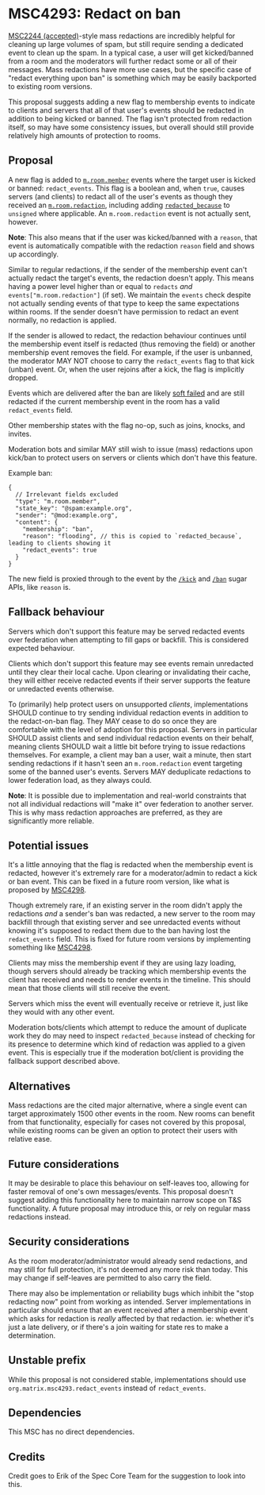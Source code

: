 # MSC4293: Redact on ban

[MSC2244 (accepted)](https://github.com/matrix-org/matrix-spec-proposals/blob/main/proposals/2244-mass-redactions.md)-style
mass redactions are incredibly helpful for cleaning up large volumes of spam, but still require sending
a dedicated event to clean up the spam. In a typical case, a user will get kicked/banned from a room
and the moderators will further redact some or all of their messages. Mass redactions have more use
cases, but the specific case of "redact everything upon ban" is something which may be easily backported
to existing room versions.

This proposal suggests adding a new flag to membership events to indicate to clients and servers that
all of that user's events should be redacted in addition to being kicked or banned. The flag isn't
protected from redaction itself, so may have some consistency issues, but overall should still provide
relatively high amounts of protection to rooms.

## Proposal

A new flag is added to [`m.room.member`](https://spec.matrix.org/v1.14/client-server-api/#mroommember)
events where the target user is kicked or banned: `redact_events`. This flag is a boolean and, when
`true`, causes servers (and clients) to redact all of the user's events as though they received an
[`m.room.redaction`](https://spec.matrix.org/v1.14/client-server-api/#mroomredaction), including
adding [`redacted_because`](https://spec.matrix.org/v1.14/client-server-api/#redactions) to `unsigned`
where applicable. An `m.room.redaction` event is not actually sent, however.

**Note**: This also means that if the user was kicked/banned with a `reason`, that event is automatically
compatible with the redaction `reason` field and shows up accordingly.

Similar to regular redactions, if the sender of the membership event can't actually redact the target's
events, the redaction doesn't apply. This means having a power level higher than or equal to `redacts`
*and* `events["m.room.redaction"]` (if set). We maintain the `events` check despite not actually sending
events of that type to keep the same expectations within rooms. If the sender doesn't have permission
to redact an event normally, no redaction is applied.

If the sender is allowed to redact, the redaction behaviour continues until the membership event itself
is redacted (thus removing the field) or another membership event removes the field. For example, if
the user is unbanned, the moderator MAY NOT choose to carry the `redact_events` flag to that kick
(unban) event. Or, when the user rejoins after a kick, the flag is implicitly dropped.

Events which are delivered after the ban are likely [soft failed](https://spec.matrix.org/v1.14/server-server-api/#soft-failure)
and are still redacted if the current membership event in the room has a valid `redact_events`
field.

Other membership states with the flag no-op, such as joins, knocks, and invites.

Moderation bots and similar MAY still wish to issue (mass) redactions upon kick/ban to protect users
on servers or clients which don't have this feature.

Example ban:

```jsonc
{
  // Irrelevant fields excluded
  "type": "m.room.member",
  "state_key": "@spam:example.org",
  "sender": "@mod:example.org",
  "content": {
    "membership": "ban",
    "reason": "flooding", // this is copied to `redacted_because`, leading to clients showing it
    "redact_events": true
  }
}
```

The new field is proxied through to the event by the [`/kick`](https://spec.matrix.org/v1.14/client-server-api/#post_matrixclientv3roomsroomidkick)
and [`/ban`](https://spec.matrix.org/v1.14/client-server-api/#post_matrixclientv3roomsroomidban)
sugar APIs, like `reason` is.

## Fallback behaviour

Servers which don't support this feature may be served redacted events over federation when attempting
to fill gaps or backfill. This is considered expected behaviour.

Clients which don't support this feature may see events remain unredacted until they clear their local
cache. Upon clearing or invalidating their cache, they will either receive redacted events if their
server supports the feature or unredacted events otherwise.

To (primarily) help protect users on unsupported *clients*, implementations SHOULD continue to try
sending individual redaction events in addition to the redact-on-ban flag. They MAY cease to do so
once they are comfortable with the level of adoption for this proposal. Servers in particular SHOULD
assist clients and send individual redaction events on their behalf, meaning clients SHOULD wait a
little bit before trying to issue redactions themselves. For example, a client may ban a user, wait
a minute, then start sending redactions if it hasn't seen an `m.room.redaction` event targeting some
of the banned user's events. Servers MAY deduplicate redactions to lower federation load, as they
always could.

**Note**: It is possible due to implementation and real-world constraints that not all individual
redactions will "make it" over federation to another server. This is why mass redaction approaches
are preferred, as they are significantly more reliable.

## Potential issues

It's a little annoying that the flag is redacted when the membership event is redacted, however it's
extremely rare for a moderator/admin to redact a kick or ban event. This can be fixed in a future
room version, like what is proposed by [MSC4298](https://github.com/matrix-org/matrix-spec-proposals/pull/4298).

Though extremely rare, if an existing server in the room didn't apply the redactions *and* a sender's
ban was redacted, a new server to the room may backfill through that existing server and see unredacted
events without knowing it's supposed to redact them due to the ban having lost the `redact_events`
field. This is fixed for future room versions by implementing something like [MSC4298](https://github.com/matrix-org/matrix-spec-proposals/pull/4298).

Clients may miss the membership event if they are using lazy loading, though servers should already
be tracking which membership events the client has received and needs to render events in the timeline.
This should mean that those clients will still receive the event.

Servers which miss the event will eventually receive or retrieve it, just like they would with any
other event.

Moderation bots/clients which attempt to reduce the amount of duplicate work they do may need to
inspect `redacted_because` instead of checking for its presence to determine which kind of redaction
was applied to a given event. This is especially true if the moderation bot/client is providing the
fallback support described above.

## Alternatives

Mass redactions are the cited major alternative, where a single event can target approximately 1500
other events in the room. New rooms can benefit from that functionality, especially for cases not
covered by this proposal, while existing rooms can be given an option to protect their users with
relative ease.

## Future considerations

It may be desirable to place this behaviour on self-leaves too, allowing for faster removal of one's
own messages/events. This proposal doesn't suggest adding this functionality here to maintain narrow
scope on T&S functionality. A future proposal may introduce this, or rely on regular mass redactions
instead.

## Security considerations

As the room moderator/administrator would already send redactions, and may still for full protection,
it's not deemed any more risk than today. This may change if self-leaves are permitted to also carry
the field.

There may also be implementation or reliability bugs which inhibit the "stop redacting now" point
from working as intended. Server implementations in particular should ensure that an event received
after a membership event which asks for redaction is *really* affected by that redaction. ie: whether
it's just a late delivery, or if there's a join waiting for state res to make a determination.

## Unstable prefix

While this proposal is not considered stable, implementations should use `org.matrix.msc4293.redact_events`
instead of `redact_events`.

## Dependencies

This MSC has no direct dependencies.

## Credits

Credit goes to Erik of the Spec Core Team for the suggestion to look into this.
